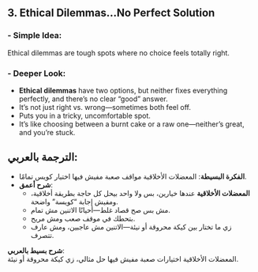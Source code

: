 
## 3. Ethical Dilemmas...No Perfect Solution
### - **Simple Idea**: 
Ethical dilemmas are tough spots where no choice feels totally right.
### - **Deeper Look**:

  - **Ethical dilemmas** have two options, but neither fixes everything perfectly, and there’s no clear “good” answer.
  - It’s not just right vs. wrong—sometimes both feel off.
  - Puts you in a tricky, uncomfortable spot.
  - It’s like choosing between a burnt cake or a raw one—neither’s great, and you’re stuck.

## **الترجمة بالعربي**:  

- **الفكرة البسيطة**: المعضلات الأخلاقية مواقف صعبة مفيش فيها اختيار كويس تمامًا.
- **شرح أعمق**: 
  - **المعضلات الأخلاقية** عندها خيارين، بس ولا واحد بيحل كل حاجة بطريقة أخلاقية، ومفيش إجابة “كويسة” واضحة.
  - مش بس صح قصاد غلط—أحيانًا الاتنين مش تمام.
  - بتحطك في موقف صعب ومش مريح.
  - زي ما تختار بين كيكة محروقة أو نيئة—الاتنين مش عاجبين، ومش عارف تتصرف.

**شرح بسيط بالعربي**:  
المعضلات الأخلاقية اختيارات صعبة مفيش فيها حل مثالي، زي كيكة محروقة أو نيئة.
